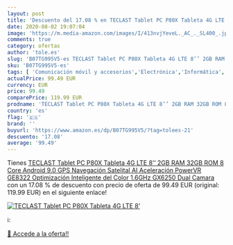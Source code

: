 ```yaml
---
layout: post
title: 'Descuento del 17.08 % en TECLAST Tablet PC P80X Tableta 4G LTE 8’'
date: 2020-08-02 19:07:04
image: 'https://m.media-amazon.com/images/I/413nvjYeveL._AC_._SL400_.jpg'
comments: true
category: ofertas
author: 'tole.es'
slug: 'B07TG995V5-es TECLAST Tablet PC P80X Tableta 4G LTE 8’’ 2GB RAM 32GB ROM...'
sku: 'B07TG995V5-es'
tags: [ 'Comunicación móvil y accesorios','Electrónica','Informática','Móviles','Móviles y smartphones libres','Tablets','android', ]
actualPrice: 99.49 EUR
currency: EUR
price: 99.49
comparePrice: 119.99 EUR
prodname: 'TECLAST Tablet PC P80X Tableta 4G LTE 8’’ 2GB RAM 32GB ROM 8 Core Android 9.0 GPS Navegación Satelital AI Aceleración PowerVR GE8322 Optimización Inteligente del Color 1.6GHz GX6250 Dual Camara'
country: 'es'
flag: '🇪🇸'
brand: ''
buyurl: 'https://www.amazon.es/dp/B07TG995V5/?tag=tolees-21'
descuento: '17.08'
average: '99.49'
---
```


Tienes [TECLAST Tablet PC P80X Tableta 4G LTE 8’’ 2GB RAM 32GB ROM 8 Core Android 9.0 GPS Navegación Satelital AI Aceleración PowerVR GE8322 Optimización Inteligente del Color 1.6GHz GX6250 Dual Camara](https://www.amazon.es/dp/B07TG995V5/?tag=tolees-21) con un 17.08 % de descuento con precio de oferta de 99.49 EUR (original: 119.99 EUR) en el siguiente enlace!

[![TECLAST Tablet PC P80X Tableta 4G LTE 8’](https://m.media-amazon.com/images/I/413nvjYeveL._AC_._SL400_.jpg)](https://www.amazon.es/dp/B07TG995V5/?tag=tolees-21)

ℹ️:


[🛒 Accede a la oferta!!](https://www.amazon.es/dp/B07TG995V5/?tag=tolees-21)
